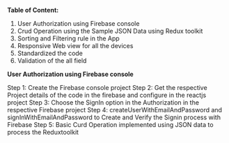 **Table of Content:**
1. User Authorization using Firebase console
2. Crud Operation using the Sample JSON Data using Redux toolkit
3. Sorting and Filtering rule in the App
4. Responsive Web view for all the devices
5. Standardized the code
6. Validation of the all field

**User Authorization using Firebase console**

Step 1: Create the Firebase console project
Step 2: Get the respective Project details of the code in the firebase and
configure in the reactjs project
Step 3: Choose the SignIn option in the Authorization in the respective Firebase
project
Step 4: createUserWithEmailAndPassword and signInWithEmailAndPassword
to Create and Verify the Signin process with Firebase
Step 5: Basic Curd Operation implemented using JSON data to process the Reduxtoolkit
